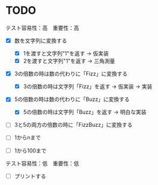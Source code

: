 # TODO

テスト容易性：高　重要性：高

- [x] 数を文字列に変換する
	- [x] 1を渡すと文字列"1"を返す -> 仮実装 
	- [x] 2を渡すと文字列"1"を返す -> 三角測量

- [x] 3の倍数の時は数の代わりに「Fizz」に変換する
	- [x] 3の倍数の時は文字列「Fizz」を返す -> 仮実装 -> 実装
- [x] 5の倍数の時は数の代わりに「Buzz」に変換する
	- [x] 5の倍数の時は文字列「Buzz」を返す -> 明白な実装
- [ ] 3と5の両方の倍数の時に「FizzBuzz」に変換する

- [ ] 1からnまで
- [ ] 1から100まで

テスト容易性：低　重要性：低
- [ ] プリントする